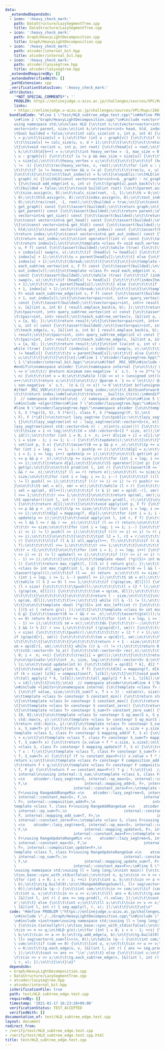 ```yaml
---
data:
  _extendedDependsOn:
  - icon: ':heavy_check_mark:'
    path: DataStructure/LazySegmentTree.cpp
    title: DataStructure/LazySegmentTree.cpp
  - icon: ':heavy_check_mark:'
    path: Graph/HeavyLightDecomposition.cpp
    title: Graph/HeavyLightDecomposition.cpp
  - icon: ':heavy_check_mark:'
    path: atcoder/internal_bit.hpp
    title: atcoder/internal_bit.hpp
  - icon: ':heavy_check_mark:'
    path: atcoder/lazysegtree.hpp
    title: atcoder/lazysegtree.hpp
  _extendedRequiredBy: []
  _extendedVerifiedWith: []
  _pathExtension: cpp
  _verificationStatusIcon: ':heavy_check_mark:'
  attributes:
    '*NOT_SPECIAL_COMMENTS*': ''
    PROBLEM: https://onlinejudge.u-aizu.ac.jp/challenges/sources/VPC/Rupc/2667?year=2015
    links:
    - https://onlinejudge.u-aizu.ac.jp/challenges/sources/VPC/Rupc/2667?year=2015
  bundledCode: "#line 1 \"test/HLD_subtree_edge.test.cpp\"\n#define PROBLEM \"https://onlinejudge.u-aizu.ac.jp/challenges/sources/VPC/Rupc/2667?year=2015\"\
    \n#line 2 \"Graph/HeavyLightDecomposition.cpp\"\n#include <vector>\n#include <cassert>\n\
    using namespace std;\n\nclass HLD {\n\tint n;\n\tvector<vector<int>> graph;\n\t\
    vector<int> parent, size;\n\tint k;\n\tvector<int> head, hld, index, out_index;\n\
    \tbool builded = false;\n\n\tint calc_size(int v, int p, int d) {\n\t\tparent[v]\
    \ = p;\n\t\tsize[v] = 1;\n\t\tfor (int u : graph[v]) {\n\t\t\tif (u != p) {\n\t\
    \t\t\tsize[v] += calc_size(u, v, d + 1);\n\t\t\t}\n\t\t}\n\t\treturn size[v];\n\
    \t}\n\tvoid rec(int v, int p, int root) {\n\t\thead[v] = root;\n\t\tindex[v] =\
    \ k;\n\t\thld[k++] = v;\n\n\t\tint heavy_vertex = -1, max_size = 0;\n\t\tfor (int\
    \ u : graph[v]) {\n\t\t\tif (u != p && max_size < size[u]) {\n\t\t\t\tmax_size\
    \ = size[u];\n\t\t\t\theavy_vertex = u;\n\t\t\t}\n\t\t}\n\t\tif (heavy_vertex\
    \ != -1) {\n\t\t\trec(heavy_vertex, v, root);\n\t\t\tfor (int u : graph[v]) {\n\
    \t\t\t\tif (u != heavy_vertex && u != p) {\n\t\t\t\t\trec(u, v, u);\n\t\t\t\t\
    }\n\t\t\t}\n\t\t}\n\t\tout_index[v] = k;\n\t}\n\npublic:\n\tHLD(int _n) : n(_n),\
    \ graph(_n) {}\n\tHLD(const vector<vector<int>>& _graph) : n(_graph.size()), graph(_graph)\
    \ {}\n\tvoid add_edge(int u, int v) {\n\t\tgraph[u].push_back(v);\n\t\tgraph[v].push_back(u);\n\
    \t\tbuilded = false;\n\t}\n\tvoid build(int root) {\n\t\tparent.assign(n, -1);\n\
    \t\tsize.assign(n, 0);\n\t\tcalc_size(root, -1, 1);\n\t\tk = 0;\n\t\thead.assign(n,\
    \ 0);\n\t\thld.assign(n, 0);\n\t\tindex.assign(n, 0);\n\t\tout_index.assign(n,\
    \ 0);\n\t\trec(root, -1, root);\n\t\tbuilded = true;\n\t}\n\tconst vector<vector<int>>&\
    \ get_graph() const {\n\t\tassert(builded);\n\t\treturn graph;\n\t}\n\tconst vector<int>&\
    \ get_parent() const {\n\t\tassert(builded);\n\t\treturn parent;\n\t}\n\tconst\
    \ vector<int>& get_size() const {\n\t\tassert(builded);\n\t\treturn size;\n\t\
    }\n\tconst vector<int>& get_head() const {\n\t\tassert(builded);\n\t\treturn head;\n\
    \t}\n\tconst vector<int>& get_hld() const {\n\t\tassert(builded);\n\t\treturn\
    \ hld;\n\t}\n\tconst vector<int>& get_index() const {\n\t\tassert(builded);\n\t\
    \treturn index;\n\t}\n\tconst vector<int>& get_out_index() const {\n\t\tassert(builded);\n\
    \t\treturn out_index;\n\t}\n\tint operator[](int v) const {\n\t\tassert(builded);\n\
    \t\treturn index[v];\n\t}\n\n\ttemplate <class F> void each_vertex(int v, int\
    \ u, F f) const {\n\t\tassert(builded);\n\t\twhile (true) {\n\t\t\tif (index[v]\
    \ > index[u]) swap(v, u);\n\t\t\tif (head[v] != head[u]) {\n\t\t\t\tf(index[head[u]],\
    \ index[u] + 1);\n\t\t\t\tu = parent[head[u]];\n\t\t\t} else {\n\t\t\t\tf(index[v],\
    \ index[u] + 1);\n\t\t\t\tbreak;\n\t\t\t}\n\t\t}\n\t}\n\ttemplate <class F> void\
    \ each_subtree_vertex(int v, F f) const {\n\t\tassert(builded);\n\t\tf(index[v],\
    \ out_index[v]);\n\t}\n\ttemplate <class F> void each_edge(int v, int u, F f)\
    \ const {\n\t\tassert(builded);\n\t\twhile (true) {\n\t\t\tif (index[v] > index[u])\
    \ swap(v, u);\n\t\t\tif (head[v] != head[u]) {\n\t\t\t\tf(index[head[u]], index[u]\
    \ + 1);\n\t\t\t\tu = parent[head[u]];\n\t\t\t} else {\n\t\t\t\tif (v != u) f(index[v]\
    \ + 1, index[u] + 1);\n\t\t\t\tbreak;\n\t\t\t}\n\t\t}\n\t}\n\ttemplate <class\
    \ F> void each_subtree_edge(int v, F f) const {\n\t\tassert(builded);\n\t\tf(index[v]\
    \ + 1, out_index[v]);\n\t}\n\tvector<pair<int, int>> query_vertex(int u, int v)\
    \ const {\n\t\tassert(builded);\n\t\tvector<pair<int, int>> result;\n\t\teach_vertex(u,\
    \ v, [&](int a, int b) { result.emplace_back(a, b); });\n\t\treturn result;\n\t\
    }\n\tpair<int, int> query_subtree_vertex(int v) const {\n\t\tassert(builded);\n\
    \t\tpair<int, int> result;\n\t\teach_subtree_vertex(v, [&](int a, int b) { result\
    \ = {a, b}; });\n\t\treturn result;\n\t}\n\tvector<pair<int, int>> query_edge(int\
    \ u, int v) const {\n\t\tassert(builded);\n\t\tvector<pair<int, int>> result;\n\
    \t\teach_edge(u, v, [&](int a, int b) { result.emplace_back(a, b); });\n\t\treturn\
    \ result;\n\t}\n\tpair<int, int> query_subtree_edge(int v) const {\n\t\tassert(builded);\n\
    \t\tpair<int, int> result;\n\t\teach_subtree_edge(v, [&](int a, int b) { result\
    \ = {a, b}; });\n\t\treturn result;\n\t}\n\tint lca(int u, int v) const {\n\t\t\
    while (true) {\n\t\t\tif (index[u] > index[v]) swap(u, v);\n\t\t\tif (head[u]\
    \ != head[v]) {\n\t\t\t\tv = parent[head[v]];\n\t\t\t} else {\n\t\t\t\treturn\
    \ u;\n\t\t\t}\n\t\t}\n\t}\n};\n#line 1 \"atcoder/lazysegtree.hpp\"\n\n\n\n#line\
    \ 1 \"atcoder/internal_bit.hpp\"\n\n\n\n#ifdef _MSC_VER\n#include <intrin.h>\n\
    #endif\n\nnamespace atcoder {\n\n\tnamespace internal {\n\n\t\t// @param n `0\
    \ <= n`\n\t\t// @return minimum non-negative `x` s.t. `n <= 2**x`\n\t\tint ceil_pow2(int\
    \ n) {\n\t\t\tint x = 0;\n\t\t\twhile ((1U << x) < (unsigned int)(n))\n\t\t\t\t\
    x++;\n\t\t\treturn x;\n\t\t}\n\n\t\t// @param n `1 <= n`\n\t\t// @return minimum\
    \ non-negative `x` s.t. `(n & (1 << x)) != 0`\n\t\tint bsf(unsigned int n) {\n\
    #ifdef _MSC_VER\n\t\t\tunsigned long index;\n\t\t\t_BitScanForward(&index, n);\n\
    \t\t\treturn index;\n#else\n\t\t\treturn __builtin_ctz(n);\n#endif\n\t\t}\n\n\t\
    }  // namespace internal\n\n}  // namespace atcoder\n\n\n#line 5 \"atcoder/lazysegtree.hpp\"\
    \n#include <algorithm>\n#line 7 \"atcoder/lazysegtree.hpp\"\n#include <iostream>\n\
    #line 9 \"atcoder/lazysegtree.hpp\"\nnamespace atcoder {\n\n\ttemplate <class\
    \ S, S (*op)(S, S), S (*e)(), class F, S (*mapping)(F, S),\n\t          F (*composition)(F,\
    \ F), F (*id)()>\n\tstruct lazy_segtree {\n\tpublic:\n\t\tlazy_segtree() : lazy_segtree(0)\
    \ {}\n\t\tlazy_segtree(int n) : lazy_segtree(std::vector<S>(n, e())) {}\n\t\t\
    lazy_segtree(const std::vector<S>& v) : _n(int(v.size())) {\n\t\t\tlog = internal::ceil_pow2(_n);\n\
    \t\t\tsize = 1 << log;\n\t\t\td = std::vector<S>(2 * size, e());\n\t\t\tlz = std::vector<F>(size,\
    \ id());\n\t\t\tfor (int i = 0; i < _n; i++) d[size + i] = v[i];\n\t\t\tfor (int\
    \ i = size - 1; i >= 1; i--) {\n\t\t\t\tupdate(i);\n\t\t\t}\n\t\t}\n\n\t\tvoid\
    \ set(int p, S x) {\n\t\t\tassert(0 <= p && p < _n);\n\t\t\tp += size;\n\t\t\t\
    for (int i = log; i >= 1; i--) push(p >> i);\n\t\t\td[p] = x;\n\t\t\tfor (int\
    \ i = 1; i <= log; i++) update(p >> i);\n\t\t}\n\n\t\tS get(int p) {\n\t\t\tassert(0\
    \ <= p && p < _n);\n\t\t\tp += size;\n\t\t\tfor (int i = log; i >= 1; i--) push(p\
    \ >> i);\n\t\t\treturn d[p];\n\t\t}\n\n\t\tS operator[](int p) {\n\t\t\treturn\
    \ get(p);\n\t\t}\n\n\t\tS prod(int l, int r) {\n\t\t\tassert(0 <= l && l <= r\
    \ && r <= _n);\n\t\t\tif (l == r) return e();\n\n\t\t\tl += size;\n\t\t\tr +=\
    \ size;\n\n\t\t\tfor (int i = log; i >= 1; i--) {\n\t\t\t\tif (((l >> i) << i)\
    \ != l) push(l >> i);\n\t\t\t\tif (((r >> i) << i) != r) push(r >> i);\n\t\t\t\
    }\n\n\t\t\tS sml = e(), smr = e();\n\t\t\twhile (l < r) {\n\t\t\t\tif (l & 1)\
    \ sml = op(sml, d[l++]);\n\t\t\t\tif (r & 1) smr = op(d[--r], smr);\n\t\t\t\t\
    l >>= 1;\n\t\t\t\tr >>= 1;\n\t\t\t}\n\n\t\t\treturn op(sml, smr);\n\t\t}\n\n\t\
    \tS operator()(int l, int r) {\n\t\t\treturn prod(l, r);\n\t\t}\n\n\t\tS all_prod()\
    \ {\n\t\t\treturn d[1];\n\t\t}\n\n\t\tvoid apply(int p, F f) {\n\t\t\tassert(0\
    \ <= p && p < _n);\n\t\t\tp += size;\n\t\t\tfor (int i = log; i >= 1; i--) push(p\
    \ >> i);\n\t\t\td[p] = mapping(f, d[p]);\n\t\t\tfor (int i = 1; i <= log; i++)\
    \ update(p >> i);\n\t\t}\n\t\tvoid apply(int l, int r, F f) {\n\t\t\tassert(0\
    \ <= l && l <= r && r <= _n);\n\t\t\tif (l == r) return;\n\n\t\t\tl += size;\n\
    \t\t\tr += size;\n\n\t\t\tfor (int i = log; i >= 1; i--) {\n\t\t\t\tif (((l >>\
    \ i) << i) != l) push(l >> i);\n\t\t\t\tif (((r >> i) << i) != r) push((r - 1)\
    \ >> i);\n\t\t\t}\n\n\t\t\t{\n\t\t\t\tint l2 = l, r2 = r;\n\t\t\t\twhile (l <\
    \ r) {\n\t\t\t\t\tif (l & 1) all_apply(l++, f);\n\t\t\t\t\tif (r & 1) all_apply(--r,\
    \ f);\n\t\t\t\t\tl >>= 1;\n\t\t\t\t\tr >>= 1;\n\t\t\t\t}\n\t\t\t\tl = l2;\n\t\t\
    \t\tr = r2;\n\t\t\t}\n\n\t\t\tfor (int i = 1; i <= log; i++) {\n\t\t\t\tif (((l\
    \ >> i) << i) != l) update(l >> i);\n\t\t\t\tif (((r >> i) << i) != r) update((r\
    \ - 1) >> i);\n\t\t\t}\n\t\t}\n\n\t\ttemplate <bool (*g)(S)> int max_right(int\
    \ l) {\n\t\t\treturn max_right(l, [](S x) { return g(x); });\n\t\t}\n\t\ttemplate\
    \ <class G> int max_right(int l, G g) {\n\t\t\tassert(0 <= l && l <= _n);\n\t\t\
    \tassert(g(e()));\n\t\t\tif (l == _n) return _n;\n\t\t\tl += size;\n\t\t\tfor\
    \ (int i = log; i >= 1; i--) push(l >> i);\n\t\t\tS sm = e();\n\t\t\tdo {\n\t\t\
    \t\twhile (l % 2 == 0) l >>= 1;\n\t\t\t\tif (!g(op(sm, d[l]))) {\n\t\t\t\t\twhile\
    \ (l < size) {\n\t\t\t\t\t\tpush(l);\n\t\t\t\t\t\tl = (2 * l);\n\t\t\t\t\t\tif\
    \ (g(op(sm, d[l]))) {\n\t\t\t\t\t\t\tsm = op(sm, d[l]);\n\t\t\t\t\t\t\tl++;\n\t\
    \t\t\t\t\t}\n\t\t\t\t\t}\n\t\t\t\t\treturn l - size;\n\t\t\t\t}\n\t\t\t\tsm =\
    \ op(sm, d[l]);\n\t\t\t\tl++;\n\t\t\t} while ((l & -l) != l);\n\t\t\treturn _n;\n\
    \t\t}\n\n\t\ttemplate <bool (*g)(S)> int min_left(int r) {\n\t\t\treturn min_left(r,\
    \ [](S x) { return g(x); });\n\t\t}\n\t\ttemplate <class G> int min_left(int r,\
    \ G g) {\n\t\t\tassert(0 <= r && r <= _n);\n\t\t\tassert(g(e()));\n\t\t\tif (r\
    \ == 0) return 0;\n\t\t\tr += size;\n\t\t\tfor (int i = log; i >= 1; i--) push((r\
    \ - 1) >> i);\n\t\t\tS sm = e();\n\t\t\tdo {\n\t\t\t\tr--;\n\t\t\t\twhile (r >\
    \ 1 && (r % 2)) r >>= 1;\n\t\t\t\tif (!g(op(d[r], sm))) {\n\t\t\t\t\twhile (r\
    \ < size) {\n\t\t\t\t\t\tpush(r);\n\t\t\t\t\t\tr = (2 * r + 1);\n\t\t\t\t\t\t\
    if (g(op(d[r], sm))) {\n\t\t\t\t\t\t\tsm = op(d[r], sm);\n\t\t\t\t\t\t\tr--;\n\
    \t\t\t\t\t\t}\n\t\t\t\t\t}\n\t\t\t\t\treturn r + 1 - size;\n\t\t\t\t}\n\t\t\t\t\
    sm = op(d[r], sm);\n\t\t\t} while ((r & -r) != r);\n\t\t\treturn 0;\n\t\t}\n\n\
    \t\tstd::vector<S> to_a() {\n\t\t\tstd::vector<S> res(_n);\n\t\t\tfor (int i =\
    \ 0; i < _n; ++i) {\n\t\t\t\tres[i] = get(i);\n\t\t\t}\n\t\t\treturn res;\n\t\t\
    }\n\n\tprivate:\n\t\tint _n, size, log;\n\t\tstd::vector<S> d;\n\t\tstd::vector<F>\
    \ lz;\n\n\t\tvoid update(int k) {\n\t\t\td[k] = op(d[2 * k], d[2 * k + 1]);\n\t\
    \t}\n\t\tvoid all_apply(int k, F f) {\n\t\t\td[k] = mapping(f, d[k]);\n\t\t\t\
    if (k < size) lz[k] = composition(f, lz[k]);\n\t\t}\n\t\tvoid push(int k) {\n\t\
    \t\tall_apply(2 * k, lz[k]);\n\t\t\tall_apply(2 * k + 1, lz[k]);\n\t\t\tlz[k]\
    \ = id();\n\t\t}\n\t};\n\n}  // namespace atcoder\n\n\n#line 4 \"DataStructure/LazySegmentTree.cpp\"\
    \n#include <limits>\n\nnamespace internal {\n\ttemplate <class T> struct S_sum\
    \ {\n\t\tT value, size;\n\t\tS_sum(T v, T s = 1) : value(v), size(s) {}\n\t};\n\
    \n\ttemplate <class S> constexpr S constant_min() {\n\t\treturn std::numeric_limits<S>::min();\n\
    \t}\n\ttemplate <class S> constexpr S constant_max() {\n\t\treturn std::numeric_limits<S>::max();\n\
    \t}\n\ttemplate <class S> constexpr S constant_zero() {\n\t\treturn static_cast<S>(0);\n\
    \t}\n\ttemplate <class T> constexpr S_sum<T> constant_zero_sum() {\n\t\treturn\
    \ {0, 0};\n\t}\n\n\ttemplate <class S> constexpr S op_max(S x, S y) {\n\t\treturn\
    \ std::max(x, y);\n\t}\n\ttemplate <class S> constexpr S op_min(S x, S y) {\n\t\
    \treturn std::min(x, y);\n\t}\n\ttemplate <class T> constexpr S_sum<T> op_sum(S_sum<T>\
    \ x, S_sum<T> y) {\n\t\treturn {x.value + y.value, x.size + y.size};\n\t}\n\n\t\
    template <class S, class F> constexpr S mapping_add(F f, S x) {\n\t\treturn f\
    \ + x;\n\t}\n\ttemplate <class T, class F> constexpr S_sum<T> mapping_add_sum(F\
    \ f, S_sum<T> x) {\n\t\treturn {x.value + f * x.size, x.size};\n\t}\n\ttemplate\
    \ <class S, class F> constexpr S mapping_update(F f, S x) {\n\t\treturn f == constant_max<F>()\
    \ ? x : f;\n\t}\n\ttemplate <class T, class F> constexpr S_sum<T> mapping_update_sum(F\
    \ f, S_sum<T> x) {\n\t\tif (f != constant_max<F>()) x.value = f * x.size;\n\t\t\
    return x;\n\t}\n\n\ttemplate <class F> constexpr F composition_add(F f, F g) {\n\
    \t\treturn f + g;\n\t}\n\ttemplate <class F> constexpr F composition_update(F\
    \ f, F g) {\n\t\treturn f == constant_max<F>() ? g : f;\n\t}\n}  // namespace\
    \ internal\n\nusing internal::S_sum;\n\ntemplate <class S, class F>\nusing RangeAddRangeMax\
    \ =\n    atcoder::lazy_segtree<S, internal::op_max<S>, internal::constant_min<S>,\
    \ F,\n                          internal::mapping_add<S, F>, internal::composition_add<F>,\n\
    \                          internal::constant_zero<F>>;\ntemplate <class S, class\
    \ F>\nusing RangeAddRangeMin =\n    atcoder::lazy_segtree<S, internal::op_min<S>,\
    \ internal::constant_max<S>, F,\n                          internal::mapping_add<S,\
    \ F>, internal::composition_add<F>,\n                          internal::constant_zero<F>>;\n\
    template <class T, class F>\nusing RangeAddRangeSum =\n    atcoder::lazy_segtree<internal::S_sum<T>,\
    \ internal::op_sum<T>,\n                          internal::constant_zero_sum<T>,\
    \ F, internal::mapping_add_sum<T, F>,\n                          internal::composition_add<F>,\
    \ internal::constant_zero<F>>;\ntemplate <class S, class F>\nusing RangeUpdateRangeMax\
    \ =\n    atcoder::lazy_segtree<S, internal::op_max<S>, internal::constant_min<S>,\
    \ F,\n                          internal::mapping_update<S, F>, internal::composition_update<F>,\n\
    \                          internal::constant_max<F>>;\ntemplate <class S, class\
    \ F>\nusing RangeUpdateRangeMin =\n    atcoder::lazy_segtree<S, internal::op_min<S>,\
    \ internal::constant_max<S>, F,\n                          internal::mapping_update<S,\
    \ F>, internal::composition_update<F>,\n                          internal::constant_max<F>>;\n\
    template <class T, class F>\nusing RangeUpdateRangeSum =\n    atcoder::lazy_segtree<internal::S_sum<T>,\
    \ internal::op_sum<T>,\n                          internal::constant_zero_sum<T>,\
    \ F,\n                          internal::mapping_update_sum<T, F>, internal::composition_update<F>,\n\
    \                          internal::constant_max<F>>;\n#line 5 \"test/HLD_subtree_edge.test.cpp\"\
    \nusing namespace std;\nusing ll = long long;\n\nint main() {\n\tcin.tie(nullptr);\n\
    \tios_base::sync_with_stdio(false);\n\n\tint n, q;\n\tcin >> n >> q;\n\tHLD g(n);\n\
    \tfor (int i = 0; i < n - 1; ++i) {\n\t\tint a, b;\n\t\tcin >> a >> b;\n\t\tg.add_edge(a,\
    \ b);\n\t}\n\tg.build(0);\n\n\tRangeAddRangeSum<ll, ll> seg(vector<S_sum<ll>>(n,\
    \ 0));\n\twhile (q--) {\n\t\tint com;\n\t\tcin >> com;\n\t\tif (com == 0) {\n\t\
    \t\tint u, v;\n\t\t\tcin >> u >> v;\n\t\t\tll ans = 0;\n\t\t\tg.each_edge(u, v,\
    \ [&](int l, int r) { ans += seg.prod(l, r).value; });\n\t\t\tcout << ans << '\\\
    n';\n\t\t} else {\n\t\t\tint v;\n\t\t\tll x;\n\t\t\tcin >> v >> x;\n\t\t\tg.each_subtree_edge(v,\
    \ [&](int l, int r) { seg.apply(l, r, x); });\n\t\t}\n\t}\n}\n"
  code: "#define PROBLEM \"https://onlinejudge.u-aizu.ac.jp/challenges/sources/VPC/Rupc/2667?year=2015\"\
    \n#include \"./../Graph/HeavyLightDecomposition.cpp\"\n#include \"./../DataStructure/LazySegmentTree.cpp\"\
    \n#include <iostream>\nusing namespace std;\nusing ll = long long;\n\nint main()\
    \ {\n\tcin.tie(nullptr);\n\tios_base::sync_with_stdio(false);\n\n\tint n, q;\n\
    \tcin >> n >> q;\n\tHLD g(n);\n\tfor (int i = 0; i < n - 1; ++i) {\n\t\tint a,\
    \ b;\n\t\tcin >> a >> b;\n\t\tg.add_edge(a, b);\n\t}\n\tg.build(0);\n\n\tRangeAddRangeSum<ll,\
    \ ll> seg(vector<S_sum<ll>>(n, 0));\n\twhile (q--) {\n\t\tint com;\n\t\tcin >>\
    \ com;\n\t\tif (com == 0) {\n\t\t\tint u, v;\n\t\t\tcin >> u >> v;\n\t\t\tll ans\
    \ = 0;\n\t\t\tg.each_edge(u, v, [&](int l, int r) { ans += seg.prod(l, r).value;\
    \ });\n\t\t\tcout << ans << '\\n';\n\t\t} else {\n\t\t\tint v;\n\t\t\tll x;\n\t\
    \t\tcin >> v >> x;\n\t\t\tg.each_subtree_edge(v, [&](int l, int r) { seg.apply(l,\
    \ r, x); });\n\t\t}\n\t}\n}"
  dependsOn:
  - Graph/HeavyLightDecomposition.cpp
  - DataStructure/LazySegmentTree.cpp
  - atcoder/lazysegtree.hpp
  - atcoder/internal_bit.hpp
  isVerificationFile: true
  path: test/HLD_subtree_edge.test.cpp
  requiredBy: []
  timestamp: '2021-01-17 16:23:28+09:00'
  verificationStatus: TEST_ACCEPTED
  verifiedWith: []
documentation_of: test/HLD_subtree_edge.test.cpp
layout: document
redirect_from:
- /verify/test/HLD_subtree_edge.test.cpp
- /verify/test/HLD_subtree_edge.test.cpp.html
title: test/HLD_subtree_edge.test.cpp
---
```

